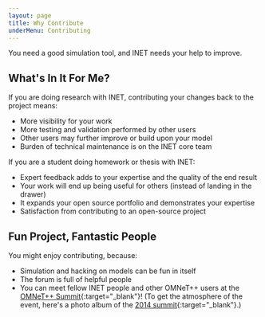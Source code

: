 ```yaml
---
layout: page
title: Why Contribute
underMenu: Contributing
---
```


<p class="lead">You need a good simulation tool, and INET needs your help to improve.</p>

## What's In It For Me?

If you are doing research with INET, contributing your changes back to the project means:

*   More visibility for your work
*   More testing and validation performed by other users
*   Other users may further improve or build upon your model
*   Burden of technical maintenance is on the INET core team

If you are a student doing homework or thesis with INET:

*   Expert feedback adds to your expertise and the quality of the end result
*   Your work will end up being useful for others (instead of landing in the drawer)
*   It expands your open source portfolio and demonstrates your expertise
*   Satisfaction from contributing to an open-source project

## Fun Project, Fantastic People

You might enjoy contributing, because:

*   Simulation and hacking on models can be fun in itself
*   The forum is full of helpful people
*   You can meet fellow INET people and other OMNeT++ users at the [OMNeT++ Summit][1]{:target="_blank"}! (To get the atmosphere of the event, here's a photo album of the [2014 summit][2]{:target="_blank"}.)

 [1]: http://summit.omnetpp.org
 [2]: https://www.dropbox.com/sh/8lsmga0xuv53xhl/AAAavLsweyRdrx_XhJbr2LfMa?dl=0
